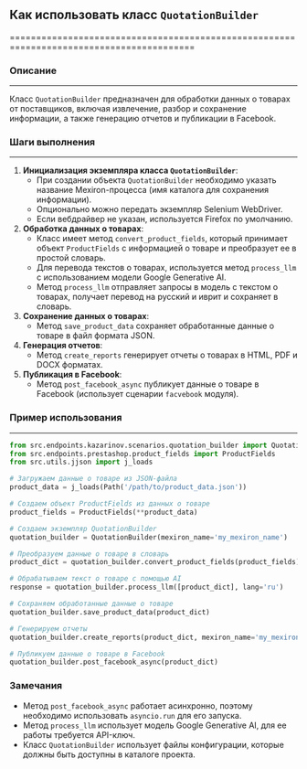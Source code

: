 ## Как использовать класс `QuotationBuilder`

=========================================================================================

### Описание

-------------------------

Класс `QuotationBuilder` предназначен для обработки данных о товарах от поставщиков, включая извлечение, разбор и сохранение информации, а также генерацию отчетов и публикации в Facebook.

### Шаги выполнения

-------------------------

1. **Инициализация экземпляра класса `QuotationBuilder`**:
    - При создании объекта `QuotationBuilder` необходимо указать название Mexiron-процесса (имя каталога для сохранения информации). 
    - Опционально можно передать экземпляр Selenium WebDriver. 
    - Если вебдрайвер не указан, используется Firefox по умолчанию. 
2. **Обработка данных о товарах**: 
    - Класс имеет метод `convert_product_fields`, который принимает объект `ProductFields` с информацией о товаре и преобразует ее в простой словарь.
    - Для перевода текстов о товарах, используется метод `process_llm` с использованием модели Google Generative AI.
    - Метод `process_llm` отправляет запросы в модель с текстом о товарах, получает перевод на русский и иврит и сохраняет в словарь.
3. **Сохранение данных о товарах**: 
    - Метод `save_product_data` сохраняет обработанные данные о товаре в файл формата JSON.
4. **Генерация отчетов**: 
    - Метод `create_reports` генерирует отчеты о товарах в HTML, PDF и DOCX форматах.
5. **Публикация в Facebook**: 
    - Метод `post_facebook_async` публикует данные о товаре в Facebook (использует сценарии `facvebook` модуля).

### Пример использования

-------------------------

```python
from src.endpoints.kazarinov.scenarios.quotation_builder import QuotationBuilder
from src.endpoints.prestashop.product_fields import ProductFields
from src.utils.jjson import j_loads

# Загружаем данные о товаре из JSON-файла
product_data = j_loads(Path('/path/to/product_data.json'))

# Создаем объект ProductFields из данных о товаре
product_fields = ProductFields(**product_data)

# Создаем экземпляр QuotationBuilder
quotation_builder = QuotationBuilder(mexiron_name='my_mexiron_name')

# Преобразуем данные о товаре в словарь
product_dict = quotation_builder.convert_product_fields(product_fields)

# Обрабатываем текст о товаре с помощью AI
response = quotation_builder.process_llm([product_dict], lang='ru')

# Сохраняем обработанные данные о товаре
quotation_builder.save_product_data(product_dict)

# Генерируем отчеты
quotation_builder.create_reports(product_dict, mexiron_name='my_mexiron_name', lang='ru', html_path='/path/to/report.html', pdf_path='/path/to/report.pdf', docx_path='/path/to/report.docx')

# Публикуем данные о товаре в Facebook
quotation_builder.post_facebook_async(product_dict)
```

### Замечания

- Метод `post_facebook_async` работает асинхронно, поэтому необходимо использовать `asyncio.run` для его запуска.
- Метод `process_llm` использует модель Google Generative AI, для ее работы требуется API-ключ.
- Класс `QuotationBuilder` использует файлы конфигурации, которые должны быть доступны в каталоге проекта.